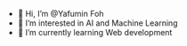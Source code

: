 - 👋 Hi, I’m @Yafumin Foh
- 👀 I’m interested in AI and Machine Learning
- 🌱 I’m currently learning Web development
<!--- 💞️ I’m looking to collaborate on ...
- 📫 How to reach me ...
-->
<!---
Payhemfoh/Payhemfoh is a ✨ special ✨ repository because its `README.md` (this file) appears on your GitHub profile.
You can click the Preview link to take a look at your changes.
--->
